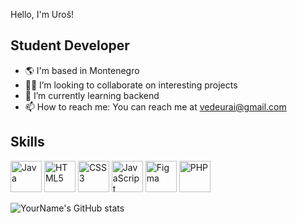  Hello, I'm Uroš!

## Student Developer

- 🌎 I'm based in Montenegro
- 👩‍💻 I’m looking to collaborate on interesting projects
- 🌱 I’m currently learning backend
- 📫 How to reach me: You can reach me at vedeurai@gmail.com

## Skills


<p float="left">
  <img src="https://cdn4.iconfinder.com/data/icons/logos-and-brands/512/181_Java_logo_logos-512.png" alt="Java" width="50" height="50"/>
  <img src="https://cdn1.iconfinder.com/data/icons/logotypes/32/badge-html-5-512.png" alt="HTML5" width="50" height="50"/>
  <img src="https://cdn1.iconfinder.com/data/icons/logotypes/32/badge-css-3-512.png" alt="CSS3" width="50" height="50"/>
  <img src="https://simpleicons.org/icons/javascript.svg" alt="JavaScript" width="50" height="50"/>
  <img src="https://simpleicons.org/icons/figma.svg" alt="Figma" width="50" height="50"/>
  <img src="https://simpleicons.org/icons/php.svg" alt="PHP" width="50" height="50"/>
</p>





![YourName's GitHub stats](https://github-readme-stats.vercel.app/api?username=Uros-Katanic&show_icons=true&theme=radical)
